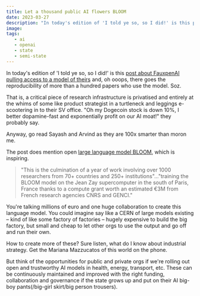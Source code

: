 ```yaml
---
title: Let a thousand public AI flowers BLOOM
date: 2023-03-27
description: "In today's edition of 'I told ye so, so I did!' is this post about FauxpenAI pulling access to a model of theirs and, oh ooops, there goes the reproducibility of more than a hundred papers who use the model. Soz."
image: 
tags:
   - ai
   - openai  
   - state
   - semi-state
---
```


In today's edition of 'I told ye so, so I did!' is this [post about FauxpenAI pulling access to a model of theirs](https://aisnakeoil.substack.com/p/openais-policies-hinder-reproducible) and, oh ooops, there goes the reproducibility of more than a hundred papers who use the model. Soz.

That is, a critical piece of research infrastructure is privatised and entirely at the whims of some like product strategist in a turtleneck and leggings e-scootering in to their SV office. "Oh my Dogecoin stock is down 10%, I better dopamine-fast and exponentially profit on our AI moat!" they probably say.

Anyway, go read Sayash and Arvind as they are 100x smarter than moron me.

The post does mention open [large language model BLOOM](https://bigscience.huggingface.co/blog/bloom), which is inspiring.

> "This is the culmination of a year of work involving over 1000 researchers from 70+ countries and 250+ institutions"..."training the BLOOM model on the Jean Zay supercomputer in the south of Paris, France thanks to a compute grant worth an estimated €3M from French research agencies CNRS and GENCI."

You're talking millions of euro and one huge collaboration to create this language model. You could imagine say like a CERN of large models existing – kind of like some factory of factories – hugely expensive to build the big factory, but small and cheap to let other orgs to use the output and go off and run their own.

How to create more of these? Sure listen, what do I know about industrial strategy. Get the Mariana Mazzucatos of this world on the phone.

But think of the opportunities for public and private orgs if we're rolling out open and trustworthy AI models in health, energy, transport, etc. These can be continuously maintained and improved with the right funding, collaboration and governance if the state grows up and put on their AI big-boy pants(/big-girl skirt/big person trousers).